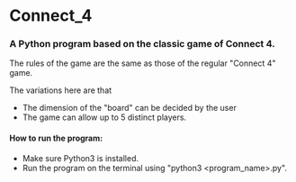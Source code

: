 # Connect_4
### A Python program based on the classic game of Connect 4.
The rules of the game are the same as those of the regular "Connect 4" game.  

The variations here are that 
- The dimension of the "board" can be decided by the user
- The game can allow up to 5 distinct players.  
 

#### How to run the program:
- Make sure Python3 is installed.
- Run the program on the terminal using "python3 <program_name>.py".
